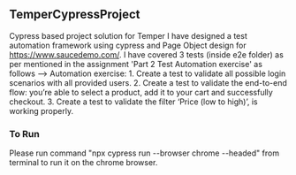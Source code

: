 ## TemperCypressProject

Cypress based project solution for Temper
I have designed a test automation framework using cypress and Page Object design for https://www.saucedemo.com/.
I have covered 3 tests (inside e2e folder) as per mentioned in the assignment 'Part 2 Test Automation exercise' as follows -->
Automation exercise: 
    1. Create a test to validate all possible login scenarios with all provided users. 
    2. Create a test to validate the end-to-end flow: you’re able to select a product, add it to 
your cart and successfully checkout. 
    3. Create a test to validate the filter ‘Price (low to high)’, is working properly. 


### To Run
Please run command "npx cypress run --browser chrome --headed" from terminal to run it on the chrome browser.

